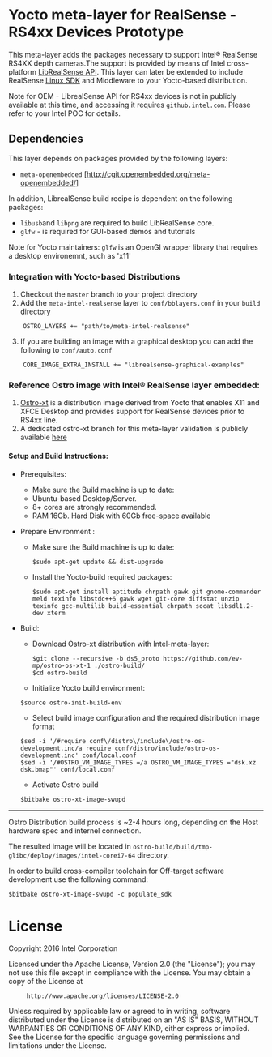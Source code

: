 Yocto meta-layer for RealSense - RS4xx Devices Prototype
============================
This meta-layer adds the packages necessary to support Intel® RealSense RS4XX  depth cameras.The support is provided by means of Intel cross-platform [LibRealSense API](https://github.intel.com/PerCHW/librealsense).
This layer can later be extended to include RealSense [Linux SDK](https://github.com/IntelRealSense/realsense_sdk) and Middleware to your Yocto-based distribution.

Note for OEM -  LibrealSense API for RS4xx devices is not in publicly available at this time, and accessing it requires ```github.intel.com```.
Please refer to your Intel POC for details.

## Dependencies
This layer depends on packages provided by the following layers:
* `meta-openembedded` [http://cgit.openembedded.org/meta-openembedded/]

In addition, LibrealSense build recipe is dependent on the following packages:
* `libusb`and `libpng` are required to build LibRealSense core.
* `glfw` - is required for GUI-based demos and tutorials

Note for Yocto maintainers: `glfw` is an OpenGl wrapper library that requires a desktop environemnt, such as 'x11'


### Integration with Yocto-based Distributions
1. Checkout the `master` branch to your project directory
2. Add the `meta-intel-realsense` layer to `conf/bblayers.conf` in your `build` directory
```bitbake
	OSTRO_LAYERS += "path/to/meta-intel-realsense"
```
3. If you are building an image with a graphical desktop you can add the following to `conf/auto.conf`
```bitbake
    CORE_IMAGE_EXTRA_INSTALL += "librealsense-graphical-examples"
```

### Reference Ostro image with Intel® RealSense layer embedded:
1. [Ostro-xt](https://github.com/ostroproject/ostro-os-xt) is a distribution image derived from Yocto that enables X11 and XFCE Desktop and provides support for RealSense devices prior to RS4xx line.
2. A dedicated ostro-xt branch for this meta-layer validation is publicly available [here](https://github.com/ev-mp/ostro-os-xt-1/tree/ds5_proto)

#### Setup and Build Instructions:
* Prerequisites:
	-	Make sure the Build machine is up to date:
	- Ubuntu-based Desktop/Server.
	- 8+ cores are strongly recommended.
	- RAM 16Gb. Hard Disk with 60Gb free-space available


* Prepare Environment :
	-	Make sure the Build machine is up to date:
		```
		$sudo apt-get update && dist-upgrade
		```
	-	Install the Yocto-build required packages:
		```
		$sudo apt-get install aptitude chrpath gawk git gnome-commander meld texinfo libstdc++6 gawk wget git-core diffstat unzip texinfo gcc-multilib build-essential chrpath socat libsdl1.2-dev xterm
		```

* Build:
	-	Download Ostro-xt distribution with Intel-meta-layer:
		```
		$git clone --recursive -b ds5_proto https://github.com/ev-mp/ostro-os-xt-1 ./ostro-build/
		$cd ostro-build
		```
	-	Initialize Yocto build environment:
	```
	$source ostro-init-build-env
	```
	-	Select build image configuration and the required distribution image format
	```
	$sed -i '/#require conf\/distro\/include\/ostro-os-development.inc/a require conf/distro/include/ostro-os-development.inc' conf/local.conf
	$sed -i '/#OSTRO_VM_IMAGE_TYPES =/a OSTRO_VM_IMAGE_TYPES ="dsk.xz dsk.bmap"' conf/local.conf
	```
	-	Activate Ostro build
	```
	$bitbake ostro-xt-image-swupd
	```
------
Ostro Distribution build process is ~2-4 hours long, depending on the Host hardware spec and internel connection.

The resulted image will be located in `ostro-build/build/tmp-glibc/deploy/images/intel-corei7-64` directory.

In order to build cross-compiler toolchain for Off-target software development use the following command:
```
$bitbake ostro-xt-image-swupd -c populate_sdk
```


License
=======
Copyright 2016 Intel Corporation

Licensed under the Apache License, Version 2.0 (the "License");
you may not use this file except in compliance with the License.
You may obtain a copy of the License at
```bitbake
	 http://www.apache.org/licenses/LICENSE-2.0
```
Unless required by applicable law or agreed to in writing, software
distributed under the License is distributed on an "AS IS" BASIS,
WITHOUT WARRANTIES OR CONDITIONS OF ANY KIND, either express or implied.
See the License for the specific language governing permissions and
limitations under the License.
